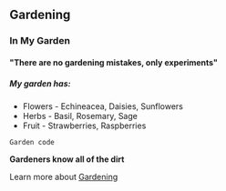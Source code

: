 ## Gardening
### In My Garden
#### "There are no gardening mistakes, only experiments"

##### My garden has:

* Flowers - Echineacea, Daisies, Sunflowers
* Herbs - Basil, Rosemary, Sage
* Fruit - Strawberries, Raspberries

```Garden code```

**Gardeners know all of the dirt**

Learn more about [Gardening](https//www.treehugger.com)
